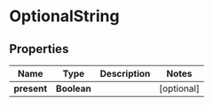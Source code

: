 
# OptionalString

## Properties
Name | Type | Description | Notes
------------ | ------------- | ------------- | -------------
**present** | **Boolean** |  |  [optional]



